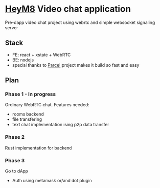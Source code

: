 # [HeyM8](https://heym8.app/) Video chat application
Pre-dapp video chat project using webrtc 
and simple websocket signaling server

## Stack
- FE: react + xstate + WebRTC
- BE: nodejs
- special thanks to [Parcel](https://parceljs.org/) project makes it build so fast and easy

## Plan
### Phase 1 - In progress
Ordinary WebRTC chat. Features needed:
- rooms backend
- file transfering
- text chat implementation ising p2p data transfer

### Phase 2 
 Rust implementation for backend

### Phase 3 
 Go to dApp
- Auth using metamask or/and dot plugin
